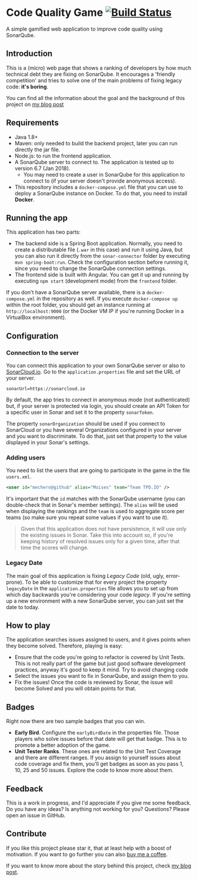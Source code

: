 # Code Quality Game [![Build Status](https://travis-ci.org/mechero/code-quality-game.svg?branch=master)](https://travis-ci.org/mechero/code-quality-game)

A simple gamified web application to improve code quality using SonarQube.

## Introduction

This is a (micro) web page that shows a ranking of developers by how much technical debt they are fixing on SonarQube. It encourages a 'friendly competition' and tries to solve one of the main problems of fixing legacy code: **it's boring**.

You can find all the information about the goal and the background of this project on [my blog post](https://thepracticaldeveloper.com/2015/06/23/a-gamification-experiment-with-sonarqube/)

## Requirements

* Java 1.8+
* Maven: only needed to build the backend project, later you can run directly the jar file.
* Node.js: to run the frontend application.
* A SonarQube server to connect to. The application is tested up to version 6.7 (Jan 2018).
  * You may need to create a user in SonarQube for this application to connect to (if your server doesn't provide anonymous access).
* This repository includes a `docker-compose.yml` file that you can use to deploy a SonarQube instance on Docker. To do that, you need to install **Docker**.

## Running the app

This application has two parts:

- The backend side is a Spring Boot application. Normally, you need to create a distributable file (`.war` in this case) and run it using Java, but you can also run it directly from the `sonar-connector` folder by executing `mvn spring-boot:run`. Check the configuration section before running it, since you need to change the SonarQube connection settings.
- The frontend side is built with Angular. You can get it up and running by executing `npm start` (development mode) from the `frontend` folder.

If you don't have a SonarQube server available, there is a `docker-compose.yml` in the repository as well. If you execute `docker-compose up` within the root folder, you should get an instance running at `http://localhost:9000` (or the Docker VM IP if you're running Docker in a VirtualBox environment).

## Configuration

### Connection to the server

You can connect this application to your own SonarQube server or also to [SonarCloud.io](https://sonarcloud.io). Go to the `application.properties` file and set the URL of your server.

```
sonarUrl=https://sonarcloud.io
```

By default, the app tries to connect in anonymous mode (not authenticated) but, if your server is protected via login, you should create an API Token for a specific user in Sonar and set it to the property `sonarToken`.

The property `sonarOrganization` should be used if you connect to SonarCloud or you have several Organizations configured in your server and you want to discriminate. To do that, just set that property to the value displayed in your Sonar's settings.

### Adding users

You need to list the users that are going to participate in the game in the file `users.xml`.

```xml
<user id="mechero@github" alias="Moises" team="Team TPD.IO" />
```

It's important that the `id` matches with the SonarQube username (you can double-check that in Sonar's member settings). The `alias` will be used when displaying the rankings and the `team` is used to aggregate score per teams (so make sure you repeat some values if you want to use it).

> Given that this application does not have persistence, it will use only the existing issues in Sonar. Take this into account so, if you're keeping history of resolved issues only for a given time, after that time the scores will change.

### Legacy Date

The main goal of this application is fixing *Legacy Code* (old, ugly, error-prone). To be able to customize that for every project the property `legacyDate` in the `application.properties` file allows you to set up from which day backwards you're considering your code *legacy*. If you're setting up a new environment with a new SonarQube server, you can just set the date to today.

## How to play

The application searches issues assigned to users, and it gives points when they become solved. Therefore, playing is easy:

* Ensure that the code you're going to refactor is covered by Unit Tests. This is not really part of the game but just good software development practices, anyway it's good to keep it mind. Try to avoid changing code
* Select the issues you want to fix in SonarQube, and assign them to you.
* Fix the issues! Once the code is reviewed by Sonar, the issue will become Solved and you will obtain points for that.

## Badges

Right now there are two sample badges that you can win.

* **Early Bird**. Configure the `earlyBirdDate` in the properties file. Those players who solve issues before that date will get that badge. This is to promote a better adoption of the game.
* **Unit Tester Ranks**. These ones are related to the Unit Test Coverage and there are different ranges. If you assign to yourself issues about code coverage and fix them, you'll get badges as soon as you pass 1, 10, 25 and 50 issues. Explore the code to know more about them.

## Feedback

This is a work in progress, and I'd appreciate if you give me some feedback. Do you have any ideas? Is anything not working for you? Questions? Please open an issue in GitHub.

## Contribute

If you like this project please star it, that at least help with a boost of motivation. If you want to go further you can also [buy me a coffee](https://www.buymeacoffee.com/ZyLJNUR).

If you want to know more about the story behind this project, check [my blog post](https://thepracticaldeveloper.com/2015/06/23/a-gamification-experiment-with-sonarqube/).
